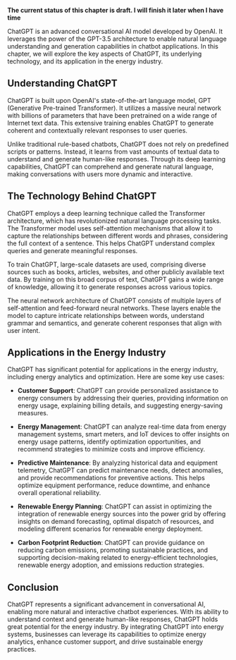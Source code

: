 **The current status of this chapter is draft. I will finish it later when I have time**

ChatGPT is an advanced conversational AI model developed by OpenAI. It leverages the power of the GPT-3.5 architecture to enable natural language understanding and generation capabilities in chatbot applications. In this chapter, we will explore the key aspects of ChatGPT, its underlying technology, and its application in the energy industry.

**Understanding ChatGPT**
-------------------------

ChatGPT is built upon OpenAI's state-of-the-art language model, GPT (Generative Pre-trained Transformer). It utilizes a massive neural network with billions of parameters that have been pretrained on a wide range of Internet text data. This extensive training enables ChatGPT to generate coherent and contextually relevant responses to user queries.

Unlike traditional rule-based chatbots, ChatGPT does not rely on predefined scripts or patterns. Instead, it learns from vast amounts of textual data to understand and generate human-like responses. Through its deep learning capabilities, ChatGPT can comprehend and generate natural language, making conversations with users more dynamic and interactive.

**The Technology Behind ChatGPT**
---------------------------------

ChatGPT employs a deep learning technique called the Transformer architecture, which has revolutionized natural language processing tasks. The Transformer model uses self-attention mechanisms that allow it to capture the relationships between different words and phrases, considering the full context of a sentence. This helps ChatGPT understand complex queries and generate meaningful responses.

To train ChatGPT, large-scale datasets are used, comprising diverse sources such as books, articles, websites, and other publicly available text data. By training on this broad corpus of text, ChatGPT gains a wide range of knowledge, allowing it to generate responses across various topics.

The neural network architecture of ChatGPT consists of multiple layers of self-attention and feed-forward neural networks. These layers enable the model to capture intricate relationships between words, understand grammar and semantics, and generate coherent responses that align with user intent.

**Applications in the Energy Industry**
---------------------------------------

ChatGPT has significant potential for applications in the energy industry, including energy analytics and optimization. Here are some key use cases:

* **Customer Support**: ChatGPT can provide personalized assistance to energy consumers by addressing their queries, providing information on energy usage, explaining billing details, and suggesting energy-saving measures.

* **Energy Management**: ChatGPT can analyze real-time data from energy management systems, smart meters, and IoT devices to offer insights on energy usage patterns, identify optimization opportunities, and recommend strategies to minimize costs and improve efficiency.

* **Predictive Maintenance**: By analyzing historical data and equipment telemetry, ChatGPT can predict maintenance needs, detect anomalies, and provide recommendations for preventive actions. This helps optimize equipment performance, reduce downtime, and enhance overall operational reliability.

* **Renewable Energy Planning**: ChatGPT can assist in optimizing the integration of renewable energy sources into the power grid by offering insights on demand forecasting, optimal dispatch of resources, and modeling different scenarios for renewable energy deployment.

* **Carbon Footprint Reduction**: ChatGPT can provide guidance on reducing carbon emissions, promoting sustainable practices, and supporting decision-making related to energy-efficient technologies, renewable energy adoption, and emissions reduction strategies.

**Conclusion**
--------------

ChatGPT represents a significant advancement in conversational AI, enabling more natural and interactive chatbot experiences. With its ability to understand context and generate human-like responses, ChatGPT holds great potential for the energy industry. By integrating ChatGPT into energy systems, businesses can leverage its capabilities to optimize energy analytics, enhance customer support, and drive sustainable energy practices.
